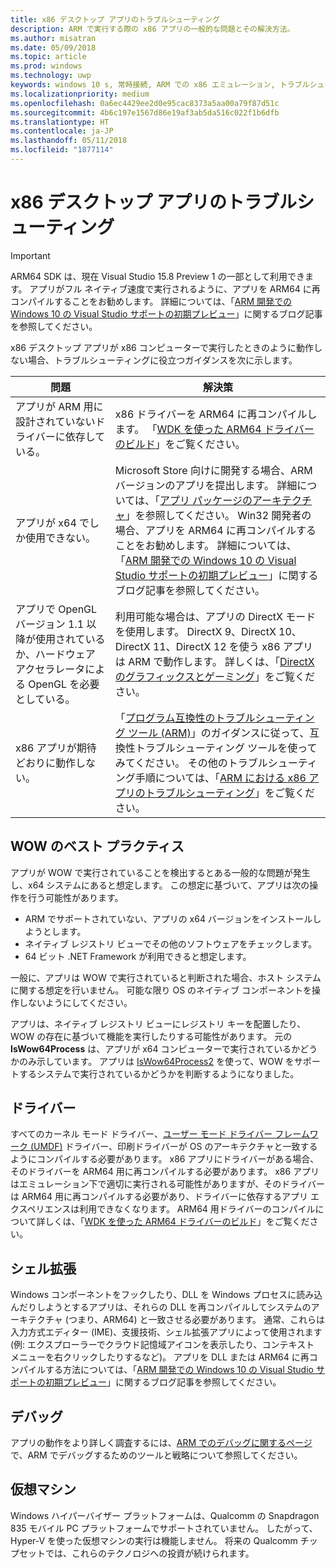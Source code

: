 ```yaml
---
title: x86 デスクトップ アプリのトラブルシューティング
description: ARM で実行する際の x86 アプリの一般的な問題とその解決方法。
ms.author: misatran
ms.date: 05/09/2018
ms.topic: article
ms.prod: windows
ms.technology: uwp
keywords: windows 10 s, 常時接続, ARM での x86 エミュレーション, トラブルシューティング
ms.localizationpriority: medium
ms.openlocfilehash: 0a6ec4429ee2d0e95cac8373a5aa00a79f87d51c
ms.sourcegitcommit: 4b6c197e1567d86e19af3ab5da516c022f1b6dfb
ms.translationtype: HT
ms.contentlocale: ja-JP
ms.lasthandoff: 05/11/2018
ms.locfileid: "1877114"
---
```

# <a name="troubleshooting-x86-desktop-apps"></a>x86 デスクトップ アプリのトラブルシューティング
>[!IMPORTANT]
> ARM64 SDK は、現在 Visual Studio 15.8 Preview 1 の一部として利用できます。 アプリがフル ネイティブ速度で実行されるように、アプリを ARM64 に再コンパイルすることをお勧めします。 詳細については、「[ARM 開発での Windows 10 の Visual Studio サポートの初期プレビュー](https://blogs.windows.com/buildingapps/2018/05/08/visual-studio-support-for-windows-10-on-arm-development/)」に関するブログ記事を参照してください。

x86 デスクトップ アプリが x86 コンピューターで実行したときのように動作しない場合、トラブルシューティングに役立つガイダンスを次に示します。

|問題|解決策|
|-----|--------|
| アプリが ARM 用に設計されていないドライバーに依存している。 | x86 ドライバーを ARM64 に再コンパイルします。 「[WDK を使った ARM64 ドライバーのビルド](https://docs.microsoft.com/en-us/windows-hardware/drivers/develop/building-arm64-drivers)」をご覧ください。 |
| アプリが x64 でしか使用できない。 | Microsoft Store 向けに開発する場合、ARM バージョンのアプリを提出します。 詳細については、「[アプリ パッケージのアーキテクチャ](../packaging/device-architecture.md)」を参照してください。 Win32 開発者の場合、アプリを ARM64 に再コンパイルすることをお勧めします。 詳細については、「[ARM 開発での Windows 10 の Visual Studio サポートの初期プレビュー](https://blogs.windows.com/buildingapps/2018/05/08/visual-studio-support-for-windows-10-on-arm-development/)」に関するブログ記事を参照してください。 |
| アプリで OpenGL バージョン 1.1 以降が使用されているか、ハードウェア アクセラレータによる OpenGL を必要としている。 | 利用可能な場合は、アプリの DirectX モードを使用します。 DirectX 9、DirectX 10、DirectX 11、DirectX 12 を使う x86 アプリは ARM で動作します。 詳しくは、「[DirectX のグラフィックスとゲーミング](https://msdn.microsoft.com/en-us/library/windows/desktop/ee663274(v=vs.85).aspx)」をご覧ください。 |
| x86 アプリが期待どおりに動作しない。 | 「[プログラム互換性のトラブルシューティング ツール (ARM)](apps-on-arm-program-compat-troubleshooter.md)」のガイダンスに従って、互換性トラブルシューティング ツールを使ってみてください。 その他のトラブルシューティング手順については、「[ARM における x86 アプリのトラブルシューティング](apps-on-arm-troubleshooting-x86.md)」をご覧ください。 |

## <a name="best-practices-for-wow"></a>WOW のベスト プラクティス
アプリが WOW で実行されていることを検出するとある一般的な問題が発生し、x64 システムにあると想定します。 この想定に基づいて、アプリは次の操作を行う可能性があります。

- ARM でサポートされていない、アプリの x64 バージョンをインストールしようとします。
- ネイティブ レジストリ ビューでその他のソフトウェアをチェックします。
- 64 ビット .NET Framework が利用できると想定します。

一般に、アプリは WOW で実行されていると判断された場合、ホスト システムに関する想定を行いません。 可能な限り OS のネイティブ コンポーネントを操作しないようにしてください。

アプリは、ネイティブ レジストリ ビューにレジストリ キーを配置したり、WOW の存在に基づいて機能を実行したりする可能性があります。 元の **IsWow64Process** は、アプリが x64 コンピューターで実行されているかどうかのみ示しています。 アプリは [IsWow64Process2](https://msdn.microsoft.com/en-us/library/windows/desktop/mt804318(v=vs.85).aspx) を使って、WOW をサポートするシステムで実行されているかどうかを判断するようになりました。 

## <a name="drivers"></a>ドライバー 
すべてのカーネル モード ドライバー、[ユーザー モード ドライバー フレームワーク (UMDF)](https://docs.microsoft.com/windows-hardware/drivers/wdf/overview-of-the-umdf) ドライバー、印刷ドライバーが OS のアーキテクチャと一致するようにコンパイルする必要があります。 x86 アプリにドライバーがある場合、そのドライバーを ARM64 用に再コンパイルする必要があります。 x86 アプリはエミュレーション下で適切に実行される可能性がありますが、そのドライバーは ARM64 用に再コンパイルする必要があり、ドライバーに依存するアプリ エクスペリエンスは利用できなくなります。 ARM64 用ドライバーのコンパイルについて詳しくは、「[WDK を使った ARM64 ドライバーのビルド](https://docs.microsoft.com/windows-hardware/drivers/develop/building-arm64-drivers)」をご覧ください。

## <a name="shell-extensions"></a>シェル拡張 
Windows コンポーネントをフックしたり、DLL を Windows プロセスに読み込んだりしようとするアプリは、それらの DLL を再コンパイルしてシステムのアーキテクチャ (つまり、ARM64) と一致させる必要があります。 通常、これらは入力方式エディター (IME)、支援技術、シェル拡張アプリによって使用されます (例: エクスプローラーでクラウド記憶域アイコンを表示したり、コンテキスト メニューを右クリックしたりするなど)。 アプリを DLL または ARM64 に再コンパイルする方法については、「[ARM 開発での Windows 10 の Visual Studio サポートの初期プレビュー](https://blogs.windows.com/buildingapps/2018/05/08/visual-studio-support-for-windows-10-on-arm-development/)」に関するブログ記事を参照してください。 

## <a name="debugging"></a>デバッグ
アプリの動作をより詳しく調査するには、[ARM でのデバッグに関するページ](https://docs.microsoft.com/en-us/windows-hardware/drivers/debugger/debugging-arm64)で、ARM でデバッグするためのツールと戦略について参照してください。

## <a name="virtual-machines"></a>仮想マシン
Windows ハイパーバイザー プラットフォームは、Qualcomm の Snapdragon 835 モバイル PC プラットフォームでサポートされていません。 したがって、Hyper-V を使った仮想マシンの実行は機能しません。 将来の Qualcomm チップセットでは、これらのテクノロジへの投資が続けられます。 